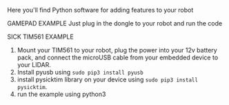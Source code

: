 Here you'll find Python software for adding features to your robot


GAMEPAD EXAMPLE
Just plug in the dongle to your robot and run the code

SICK TIM561 EXAMPLE
1) Mount your TIM561 to your robot, plug the power into your 12v battery pack, and connect the microUSB cable from your embedded device to your LIDAR. <br>
2) Install pyusb using `sudo pip3 install pyusb`
3) install pysicktim library on your device using `sudo pip3 install pysicktim`. <br>
4) run the example using python3
